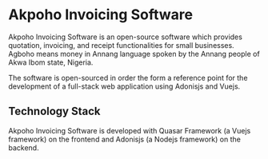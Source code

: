 # Akpoho Invoicing Software

Akpoho Invoicing Software is an open-source software which provides quotation, invoicing, and receipt functionalities for small businesses. Agboho means money in Annang language spoken by the Annang people of Akwa Ibom state, Nigeria.

The software is open-sourced in order the form a reference point for the development of a full-stack web application using Adonisjs and Vuejs.

## Technology Stack

Akpoho Invoicing Software is developed with Quasar Framework (a Vuejs framework) on the frontend and Adonisjs (a Nodejs framework)  on the backend. 
